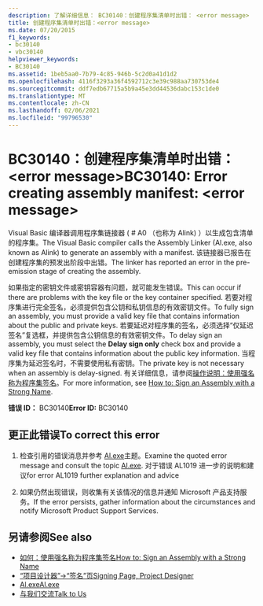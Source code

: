 ```yaml
---
description: 了解详细信息： BC30140：创建程序集清单时出错： <error message>
title: 创建程序集清单时出错：<error message>
ms.date: 07/20/2015
f1_keywords:
- bc30140
- vbc30140
helpviewer_keywords:
- BC30140
ms.assetid: 1beb5aa0-7b79-4c85-946b-5c2d0a41d1d2
ms.openlocfilehash: 4116f3293a36f4592712c3e39c988aa730753de4
ms.sourcegitcommit: ddf7edb67715a5b9a45e3dd44536dabc153c1de0
ms.translationtype: MT
ms.contentlocale: zh-CN
ms.lasthandoff: 02/06/2021
ms.locfileid: "99796530"
---
```

# <a name="bc30140-error-creating-assembly-manifest-error-message"></a><span data-ttu-id="3e79e-103">BC30140：创建程序集清单时出错： \<error message></span><span class="sxs-lookup"><span data-stu-id="3e79e-103">BC30140: Error creating assembly manifest: \<error message></span></span>

<span data-ttu-id="3e79e-104">Visual Basic 编译器调用程序集链接器 ( # A0 （也称为 Alink) ）以生成包含清单的程序集。</span><span class="sxs-lookup"><span data-stu-id="3e79e-104">The Visual Basic compiler calls the Assembly Linker (Al.exe, also known as Alink) to generate an assembly with a manifest.</span></span> <span data-ttu-id="3e79e-105">该链接器已报告在创建程序集的预发出阶段中出错。</span><span class="sxs-lookup"><span data-stu-id="3e79e-105">The linker has reported an error in the pre-emission stage of creating the assembly.</span></span>

 <span data-ttu-id="3e79e-106">如果指定的密钥文件或密钥容器有问题，就可能发生错误。</span><span class="sxs-lookup"><span data-stu-id="3e79e-106">This can occur if there are problems with the key file or the key container specified.</span></span> <span data-ttu-id="3e79e-107">若要对程序集进行完全签名，必须提供包含公钥和私钥信息的有效密钥文件。</span><span class="sxs-lookup"><span data-stu-id="3e79e-107">To fully sign an assembly, you must provide a valid key file that contains information about the public and private keys.</span></span> <span data-ttu-id="3e79e-108">若要延迟对程序集的签名，必须选择“仅延迟签名”复选框，并提供包含公钥信息的有效密钥文件。</span><span class="sxs-lookup"><span data-stu-id="3e79e-108">To delay sign an assembly, you must select the **Delay sign only** check box and provide a valid key file that contains information about the public key information.</span></span> <span data-ttu-id="3e79e-109">当程序集为延迟签名时，不需要使用私有密钥。</span><span class="sxs-lookup"><span data-stu-id="3e79e-109">The private key is not necessary when an assembly is delay-signed.</span></span> <span data-ttu-id="3e79e-110">有关详细信息，请参阅[操作说明：使用强名称为程序集签名](../../../standard/assembly/sign-strong-name.md)。</span><span class="sxs-lookup"><span data-stu-id="3e79e-110">For more information, see [How to: Sign an Assembly with a Strong Name](../../../standard/assembly/sign-strong-name.md).</span></span>

 <span data-ttu-id="3e79e-111">**错误 ID：** BC30140</span><span class="sxs-lookup"><span data-stu-id="3e79e-111">**Error ID:** BC30140</span></span>

## <a name="to-correct-this-error"></a><span data-ttu-id="3e79e-112">更正此错误</span><span class="sxs-lookup"><span data-stu-id="3e79e-112">To correct this error</span></span>

1. <span data-ttu-id="3e79e-113">检查引用的错误消息并参考 [Al.exe](../../../framework/tools/al-exe-assembly-linker.md)主题。</span><span class="sxs-lookup"><span data-stu-id="3e79e-113">Examine the quoted error message and consult the topic [Al.exe](../../../framework/tools/al-exe-assembly-linker.md).</span></span> <span data-ttu-id="3e79e-114">对于错误 AL1019 进一步的说明和建议</span><span class="sxs-lookup"><span data-stu-id="3e79e-114">for error AL1019 further explanation and advice</span></span>

2. <span data-ttu-id="3e79e-115">如果仍然出现错误，则收集有关该情况的信息并通知 Microsoft 产品支持服务。</span><span class="sxs-lookup"><span data-stu-id="3e79e-115">If the error persists, gather information about the circumstances and notify Microsoft Product Support Services.</span></span>

## <a name="see-also"></a><span data-ttu-id="3e79e-116">另请参阅</span><span class="sxs-lookup"><span data-stu-id="3e79e-116">See also</span></span>

- [<span data-ttu-id="3e79e-117">如何：使用强名称为程序集签名</span><span class="sxs-lookup"><span data-stu-id="3e79e-117">How to: Sign an Assembly with a Strong Name</span></span>](../../../standard/assembly/sign-strong-name.md)
- [<span data-ttu-id="3e79e-118">“项目设计器”-&gt;“签名”页</span><span class="sxs-lookup"><span data-stu-id="3e79e-118">Signing Page, Project Designer</span></span>](/visualstudio/ide/reference/signing-page-project-designer)
- [<span data-ttu-id="3e79e-119">Al.exe</span><span class="sxs-lookup"><span data-stu-id="3e79e-119">Al.exe</span></span>](../../../framework/tools/al-exe-assembly-linker.md)
- [<span data-ttu-id="3e79e-120">与我们交流</span><span class="sxs-lookup"><span data-stu-id="3e79e-120">Talk to Us</span></span>](/visualstudio/ide/feedback-options)
